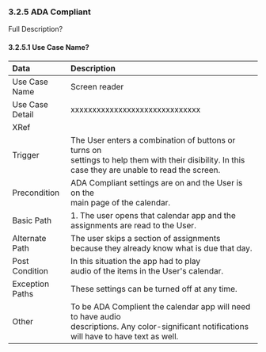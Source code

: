 ### 3.2.5 ADA Compliant

Full Description?

#### 3.2.5.1 Use Case Name?

| Data          | Description |
|:--------------|:-----------------|
|Use Case Name  | Screen reader|
|Use Case Detail| xxxxxxxxxxxxxxxxxxxxxxxxxxxxxx |
|XRef           ||
|Trigger	| The User enters a combination of buttons or turns on</br>settings to help them with their disibility. In this</br> case they are unable to read the screen.|
|Precondition 	| ADA Compliant settings are on and the User is on the</br> main page of the calendar.|
|Basic Path	| 1. The user opens that calendar app and the assignments are read  to the User.|
|Alternate Path | The user skips a section of assignments because they already know what is due that day.|
|Post Condition	| In this situation the app had to play</br> audio of the items in the User's calendar.|
|Exception Paths|These settings can be turned off at any time.|
|Other		| To be ADA Complient the calendar app will need to have audio</br>descriptions. Any color-significant notifications will have to have text as well.|